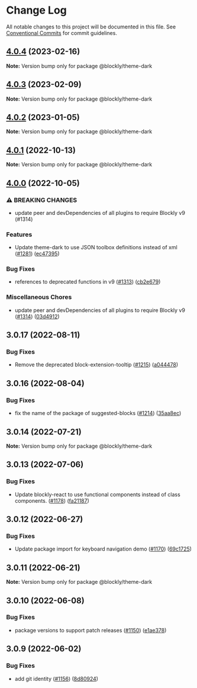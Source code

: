 # Change Log

All notable changes to this project will be documented in this file.
See [Conventional Commits](https://conventionalcommits.org) for commit guidelines.

## [4.0.4](https://github.com/google/blockly-samples/compare/@blockly/theme-dark@4.0.3...@blockly/theme-dark@4.0.4) (2023-02-16)

**Note:** Version bump only for package @blockly/theme-dark





## [4.0.3](https://github.com/google/blockly-samples/compare/@blockly/theme-dark@4.0.2...@blockly/theme-dark@4.0.3) (2023-02-09)

**Note:** Version bump only for package @blockly/theme-dark





## [4.0.2](https://github.com/google/blockly-samples/compare/@blockly/theme-dark@4.0.1...@blockly/theme-dark@4.0.2) (2023-01-05)

**Note:** Version bump only for package @blockly/theme-dark





## [4.0.1](https://github.com/google/blockly-samples/compare/@blockly/theme-dark@4.0.0...@blockly/theme-dark@4.0.1) (2022-10-13)

**Note:** Version bump only for package @blockly/theme-dark





## [4.0.0](https://github.com/google/blockly-samples/compare/@blockly/theme-dark@3.0.17...@blockly/theme-dark@4.0.0) (2022-10-05)


### ⚠ BREAKING CHANGES

* update peer and devDependencies of all plugins to require Blockly v9 (#1314)

### Features

* Update theme-dark to use JSON toolbox definitions instead of xml ([#1281](https://github.com/google/blockly-samples/issues/1281)) ([ec47395](https://github.com/google/blockly-samples/commit/ec47395405ef602ecd8885b2c06f0b1fa77d2bb8))


### Bug Fixes

* references to deprecated functions in v9 ([#1313](https://github.com/google/blockly-samples/issues/1313)) ([cb2e679](https://github.com/google/blockly-samples/commit/cb2e67987e0b62a77c26adc660cc6ade1ba67954))


### Miscellaneous Chores

* update peer and devDependencies of all plugins to require Blockly v9 ([#1314](https://github.com/google/blockly-samples/issues/1314)) ([03d4912](https://github.com/google/blockly-samples/commit/03d4912c42c8de0f30493037ccc28dddaea0f266))



## 3.0.17 (2022-08-11)


### Bug Fixes

* Remove the deprecated block-extension-tooltip ([#1215](https://github.com/google/blockly-samples/issues/1215)) ([a044478](https://github.com/google/blockly-samples/commit/a044478c86a73e3065bc866e427f175cbec6fc13))





## 3.0.16 (2022-08-04)


### Bug Fixes

* fix the name of the package of suggested-blocks ([#1214](https://github.com/google/blockly-samples/issues/1214)) ([35aa8ec](https://github.com/google/blockly-samples/commit/35aa8ec73a60a4eb5b1e80cb2fc71dcd83d05e27))





## 3.0.14 (2022-07-21)

**Note:** Version bump only for package @blockly/theme-dark





## 3.0.13 (2022-07-06)


### Bug Fixes

* Update blockly-react to use functional components instead of class components. ([#1178](https://github.com/google/blockly-samples/issues/1178)) ([fa21187](https://github.com/google/blockly-samples/commit/fa21187cdbe4ec3a5c69f185540dd68a98eb69d7))





## 3.0.12 (2022-06-27)


### Bug Fixes

* Update package import for keyboard navigation demo ([#1170](https://github.com/google/blockly-samples/issues/1170)) ([69c1725](https://github.com/google/blockly-samples/commit/69c1725b775279fcc397dc178935208d5f42b08c))





## 3.0.11 (2022-06-21)

**Note:** Version bump only for package @blockly/theme-dark





## 3.0.10 (2022-06-08)


### Bug Fixes

* package versions to support patch releases ([#1150](https://github.com/google/blockly-samples/issues/1150)) ([e1ae378](https://github.com/google/blockly-samples/commit/e1ae378d779531621c3d948566257d069002963f))





## 3.0.9 (2022-06-02)


### Bug Fixes

* add git identity ([#1156](https://github.com/google/blockly-samples/issues/1156)) ([8d80924](https://github.com/google/blockly-samples/commit/8d809243b277375beb2ce75d4e157b5e17f78193))
